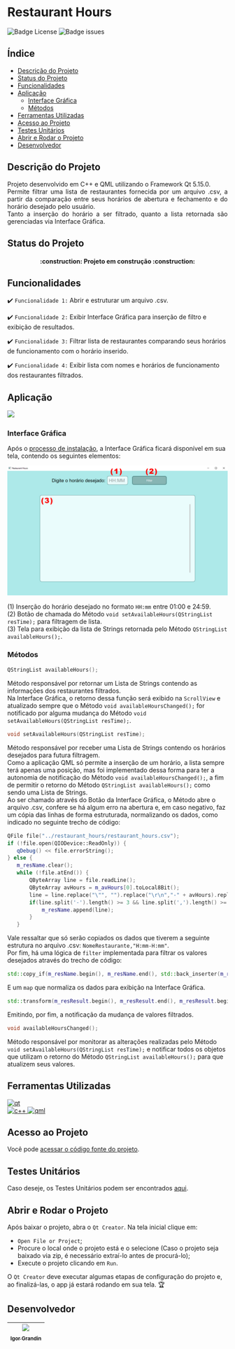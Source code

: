 # Restaurant Hours

![Badge License](https://img.shields.io/github/license/IgorGrandin/restaurant_hours)
![Badge issues](https://img.shields.io/github/issues/IgorGrandin/restaurant_hours)

## Índice 

  - [Descrição do Projeto](#descrição-do-projeto)
  - [Status do Projeto](#status-do-projeto)
  - [Funcionalidades](#funcionalidades)
  - [Aplicação](#aplicação)
    - [Interface Gráfica](#interface-gráfica)
    - [Métodos](#métodos)
  - [Ferramentas Utilizadas](#ferramentas-utilizadas)
  - [Acesso ao Projeto](#acesso-ao-projeto)
  - [Testes Unitários](#testes-unitários)
  - [Abrir e Rodar o Projeto](#abrir-e-rodar-o-projeto)
  - [Desenvolvedor](#desenvolvedor)

## Descrição do Projeto
<p align="justify">
 Projeto desenvolvido em C++ e QML utilizando o Framework Qt 5.15.0.<br>
 Permite filtrar uma lista de restaurantes fornecida por um arquivo .csv, a partir da comparação entre seus horários de abertura e fechamento e do horário desejado pelo usuário.<br>
 Tanto a inserção do horário a ser filtrado, quanto a lista retornada são gerenciadas via Interface Gráfica.
</p>

## Status do Projeto
<h4 align="center"> 
    :construction:  Projeto em construção  :construction:
</h4>

## Funcionalidades
:heavy_check_mark: `Funcionalidade 1:` Abrir e estruturar um arquivo .csv.

:heavy_check_mark: `Funcionalidade 2:` Exibir Interface Gráfica para inserção de filtro e exibição de resultados.

:heavy_check_mark: `Funcionalidade 3:` Filtrar lista de restaurantes comparando seus horários de funcionamento com o horário inserido.

:heavy_check_mark: `Funcionalidade 4:` Exibir lista com nomes e horários de funcionamento dos restaurantes filtrados.

## Aplicação
![](https://github.com/IgorGrandin/restaurant_hours/blob/master/imgs/restaurant_hours.gif)

### Interface Gráfica
Após o [processo de instalação](#abrir-e-rodar-o-projeto), a Interface Gráfica ficará disponível em sua tela, contendo os seguintes elementos:

![](https://github.com/IgorGrandin/restaurant_hours/blob/master/imgs/Tela_Inicial.jpg)<br>

(1) Inserção do horário desejado no formato `HH:mm` entre 01:00 e 24:59.<br>
(2) Botão de chamada do Método `void setAvailableHours(QStringList resTime);` para filtragem de lista.<br>
(3) Tela para exibição da lista de Strings retornada pelo Método `QStringList availableHours();`.<br>

### Métodos
 
 ```c++
 QStringList availableHours();
 ```

Método responsável por retornar um Lista de Strings contendo as informações dos restaurantes filtrados.<br>
 Na Interface Gráfica, o retorno dessa função será exibido na `ScrollView` e atualizado sempre que o Método `void availableHoursChanged();` for notificado por alguma mudança do Método `void setAvailableHours(QStringList resTime);`.

 ```c++
 void setAvailableHours(QStringList resTime);
 ```

Método responsável por receber uma Lista de Strings contendo os horários desejados para futura filtragem.<br>
Como a aplicação QML só permite a inserção de um horário, a lista sempre terá apenas uma posição, mas foi implementado dessa forma para ter a autonomia de notificação do Método `void availableHoursChanged();`, a fim de permitir o retorno do Método `QStringList availableHours();` como sendo uma Lista de Strings.<br>
Ao ser chamado através do Botão da Interface Gráfica, o Método abre o arquivo .csv, confere se há algum erro na abertura e, em caso negativo, faz um cópia das linhas de forma estruturada, normalizando os dados, como indicado no seguinte trecho de código: 

 ```c++
QFile file("../restaurant_hours/restaurant_hours.csv");
if (!file.open(QIODevice::ReadOnly)) {
    qDebug() << file.errorString();
} else {
    m_resName.clear();
    while (!file.atEnd()) {
        QByteArray line = file.readLine();
        QByteArray avHours = m_avHours[0].toLocal8Bit();
        line = line.replace("\"", "").replace("\r\n","-" + avHours).replace("\n","-" + avHours);
        if(line.split('-').length() >= 3 && line.split(',').length() >= 2 ){
            m_resName.append(line);
        }
    }
 ```
 
 Vale ressaltar que só serão copiados os dados que tiverem a seguinte estrutura no arquivo .csv: `NomeRestaurante,"H:mm-H:mm"`.<br>
 Por fim, há uma lógica de `filter` implementada para filtrar os valores desejados através do trecho de código:
 
 ```c++
 std::copy_if(m_resName.begin(), m_resName.end(), std::back_inserter(m_resResult), pred);
 ```
 
 E um `map` que normaliza os dados para exibição na Interface Gráfica.
 
 ```c++
 std::transform(m_resResult.begin(), m_resResult.end(), m_resResult.begin(), unary_op);
 ```

 Emitindo, por fim, a notificação da mudança de valores filtrados.

 ```c++
 void availableHoursChanged();
 ```

Método responsável por monitorar as alterações realizadas pelo Método `void setAvailableHours(QStringList resTime);` e notificar todos os objetos que utilizam o retorno do Método `QStringList availableHours();` para que atualizem seus valores.



## Ferramentas Utilizadas
<a href="https://www.qt.io/" target="_blank"> <img src="https://upload.wikimedia.org/wikipedia/commons/thumb/0/0b/Qt_logo_2016.svg/1280px-Qt_logo_2016.svg.png" alt="qt" width="40" height="35"/> </a> <br>
<a href="https://cplusplus.com/" target="_blank"> <img src="https://upload.wikimedia.org/wikipedia/commons/thumb/1/18/ISO_C%2B%2B_Logo.svg/1822px-ISO_C%2B%2B_Logo.svg.png" alt="c++" width="40" height="40"/> </a> <a href="https://doc.qt.io/qt-6/qtqml-index.html" target="_blank"> <img src="https://s3-eu-west-1.amazonaws.com/qt-showroom/uploads/2014/08/qml_creator_icon512-300x300.png" alt="qml" width="40" height="40"/> </a> 

## Acesso ao Projeto
Você pode [acessar o código fonte do projeto](https://github.com/igorgrandin/restaurant_hours).

## Testes Unitários
Caso deseje, os Testes Unitários podem ser encontrados [aqui](https://github.com/igorgrandin/test_restaurant).

## Abrir e Rodar o Projeto
Após baixar o projeto, abra o `Qt Creator`. Na tela inicial clique em:

- `Open File or Project`;
- Procure o local onde o projeto está e o selecione (Caso o projeto seja baixado via zip, é necessário extraí-lo antes de procurá-lo);
- Execute o projeto clicando em `Run`.

O `Qt Creator` deve executar algumas etapas de configuração do projeto e, ao finalizá-las, o app já estará rodando em sua tela. 🏆 

## Desenvolvedor
| [<img src="https://avatars.githubusercontent.com/u/71189062?v=4" width=115><br><sub>Igor Grandin</sub>](https://github.com/igorgrandin) |
| :---: 